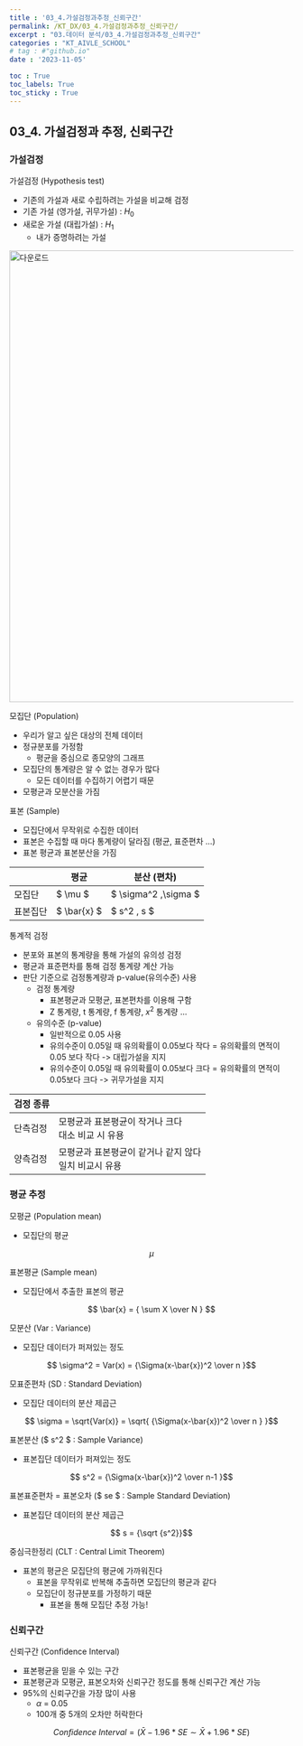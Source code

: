 ```yaml
---
title : '03_4.가설검정과추정_신뢰구간' 
permalink: /KT_DX/03_4.가설검정과추정_신뢰구간/
excerpt : "03.데이터 분석/03_4.가설검정과추정_신뢰구간"
categories : "KT_AIVLE_SCHOOL"
# tag : #"github.io"
date : '2023-11-05'

toc : True
toc_labels: True
toc_sticky : True
---
```


## 03_4. 가설검정과 추정, 신뢰구간

### 가설검정

가설검정 (Hypothesis test)
- 기존의 가설과 새로 수립하려는 가설을 비교해 검정
- 기존 가설 (영가설, 귀무가설) : $H_0$
- 새로운 가설 (대립가설) : $H_1$
    - 내가 증명하려는 가설

<p></p>

<img width="800" alt="다운로드" src="https://github.com/juyeon-shin/juyeon0008.github.io/assets/96481852/ba56c72c-90d0-48c7-9417-7c1f332d4fd4">


모집단 (Population)
- 우리가 알고 싶은 대상의 전체 데이터
- 정규분포를 가정함
    - 평균을 중심으로 종모양의 그래프
- 모집단의 통계량은 알 수 없는 경우가 많다
    - 모든 데이터를 수집하기 어렵기 때문
- 모평균과 모분산을 가짐

표본 (Sample)
- 모집단에서 무작위로 수집한 데이터
- 표본은 수집할 때 마다 통계량이 달라짐 (평균, 표준편차 ...)
- 표본 평균과 표본분산을 가짐

|  | 평균 | 분산 (편차) |
| --- | --- | --- |
| 모집단 | $ \mu $ | $ \sigma^2 ,\sigma $ |
| 표본집단 | $ \bar{x} $ | $ s^2 , s $ |

통계적 검정

- 분포와 표본의 통계량을 통해 가설의 유의성 검정
- 평균과 표준편차를 통해 검정 통계량 계산 가능
- 판단 기준으로 검정통계량과 p-value(유의수준) 사용
    - 검정 통계량
        - 표본평균과 모평균, 표본편차를 이용해 구함
        - Z 통계량, t 통계량, f 통계량, $x^2$ 통계량 ...
    - 유의수준 (p-value)
        - 일반적으로 0.05 사용
        - 유의수준이 0.05일 때 유의확률이 0.05보다 작다 = 유의확률의 면적이 0.05 보다 작다 
            -> 대립가설을 지지 
        - 유의수준이 0.05일 때 유의확률이 0.05보다 크다 = 유의확률의 면적이 0.05보다 크다
            -> 귀무가설을 지지

| 검정 종류 | |
|---|---|
|단측검정| 모평균과 표본평균이 작거나 크다 <br> 대소 비교 시 유용|
|양측검정 | 모평균과 표본평균이 같거나 같지 않다 <br> 일치 비교시 유용 |

### 평균 추정

모평균 (Population mean)
- 모집단의 평균

$$ \mu $$

표본평균 (Sample mean)
- 모집단에서 추출한 표본의 평균

$$ \bar{x} =  { \sum X \over N } $$

모분산 (Var : Variance)
- 모집단 데이터가 퍼져있는 정도

$$ \sigma^2 = Var(x) = {\Sigma(x-\bar{x})^2 \over n }$$

모표준편차 (SD : Standard Deviation)
- 모집단 데이터의 분산 제곱근

$$ \sigma = \sqrt{Var(x)} = \sqrt{ {\Sigma(x-\bar{x})^2 \over n } }$$


표본분산 ($ s^2 $ : Sample Variance)
- 표본집단 데이터가 퍼져있는 정도

$$ s^2 =  {\Sigma(x-\bar{x})^2 \over n-1 }$$

표본표준편차 = 표본오차 ($ se $ : Sample Standard Deviation)
- 표본집단 데이터의 분산 제곱근

$$ s = {\sqrt {s^2}}$$

중심극한정리 (CLT : Central Limit Theorem)
- 표본의 평균은 모집단의 평균에 가까워진다
    - 표본을 무작위로 반복해 추출하면 모집단의 평균과 같다
    - 모집단이 정규분포를 가정하기 때문
        - 표본을 통해 모집단 추정 가능! 

### 신뢰구간

신뢰구간 (Confidence Interval)
- 표본평균을 믿을 수 있는 구간
- 표본평균과 모평균, 표본오차와 신뢰구간 정도를 통해 신뢰구간 계산 가능
- 95%의 신뢰구간을 가장 많이 사용
    - $\alpha$ = 0.05
    - 100개 중 5개의 오차만 허락한다

$$ Confidence\ Interval =  (\bar{X}-1.96 * SE \sim   \bar{X}+1.96 * SE ) $$
